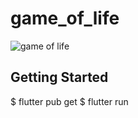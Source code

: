 # game_of_life

![game of life](https://user-images.githubusercontent.com/8918999/100624655-b3606400-3349-11eb-8ad9-0ac326ddaf2c.gif)

## Getting Started

$ flutter pub get
$ flutter run

